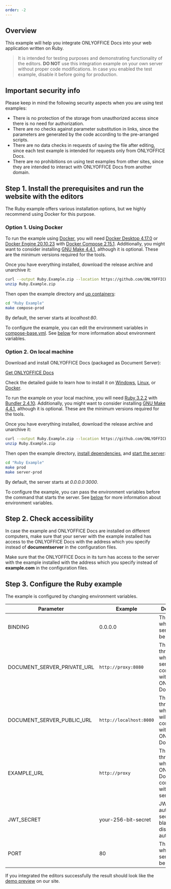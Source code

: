 ```yaml
---
order: -2
---
```


## Overview

This example will help you integrate ONLYOFFICE Docs into your web application written on Ruby.

> It is intended for testing purposes and demonstrating functionality of the editors. **DO NOT** use this integration example on your own server without proper code modifications. In case you enabled the test example, disable it before going for production.

## Important security info

Please keep in mind the following security aspects when you are using test examples:

- There is no protection of the storage from unauthorized access since there is no need for authorization.
- There are no checks against parameter substitution in links, since the parameters are generated by the code according to the pre-arranged scripts.
- There are no data checks in requests of saving the file after editing, since each test example is intended for requests only from ONLYOFFICE Docs.
- There are no prohibitions on using test examples from other sites, since they are intended to interact with ONLYOFFICE Docs from another domain.

## Step 1. Install the prerequisites and run the website with the editors

The Ruby example offers various installation options, but we highly recommend using Docker for this purpose.

### Option 1. Using Docker

To run the example using [Docker](https://www.docker.com/), you will need [Docker Desktop 4.17.0](https://docs.docker.com/desktop/) or [Docker Engine 20.10.23](https://docs.docker.com/engine/) with [Docker Compose 2.15.1](https://docs.docker.com/compose/). Additionally, you might want to consider installing [GNU Make 4.4.1](https://www.gnu.org/software/make/), although it is optional. These are the minimum versions required for the tools.

Once you have everything installed, download the release archive and unarchive it:

``` sh
curl --output Ruby.Example.zip --location https://github.com/ONLYOFFICE/document-server-integration/releases/latest/download/Ruby.Example.zip
unzip Ruby.Example.zip
```

Then open the example directory and [up containers](https://github.com/ONLYOFFICE/document-server-integration/blob/eaa06d1919ee92b72c945e14aa8d96871dd26879/web/documentserver-example/ruby/Makefile#L46):

``` sh
cd "Ruby Example"
make compose-prod
```

By default, the server starts at *localhost:80*.

To configure the example, you can edit the environment variables in [compose-base.yml](https://github.com/ONLYOFFICE/document-server-integration/blob/eaa06d1919ee92b72c945e14aa8d96871dd26879/web/documentserver-example/ruby/compose-base.yml). See [below](#step-3-configure-the-ruby-example) for more information about environment variables.

### Option 2. On local machine

Download and install ONLYOFFICE Docs (packaged as Document Server):

[Get ONLYOFFICE Docs](https://www.onlyoffice.com/download-docs.aspx?from=api#docs-developer)

Check the detailed guide to learn how to install it on [Windows](https://helpcenter.onlyoffice.com/installation/docs-developer-install-windows.aspx?from=api_ruby_example), [Linux](https://helpcenter.onlyoffice.com/installation/docs-developer-install-ubuntu.aspx?from=api_ruby_example), or [Docker](https://helpcenter.onlyoffice.com/installation/docs-developer-install-docker.aspx?from=api_ruby_example).

To run the example on your local machine, you will need [Ruby 3.2.2](https://www.ruby-lang.org/en/) with [Bundler 2.4.10](https://bundler.io/). Additionally, you might want to consider installing [GNU Make 4.4.1](https://www.gnu.org/software/make/), although it is optional. These are the minimum versions required for the tools.

Once you have everything installed, download the release archive and unarchive it:

``` sh
curl --output Ruby.Example.zip --location https://github.com/ONLYOFFICE/document-server-integration/releases/latest/download/Ruby.Example.zip
unzip Ruby.Example.zip
```

Then open the example directory, [install dependencies](https://github.com/ONLYOFFICE/document-server-integration/blob/eaa06d1919ee92b72c945e14aa8d96871dd26879/web/documentserver-example/ruby/Makefile#L33), and [start the server](https://github.com/ONLYOFFICE/document-server-integration/blob/eaa06d1919ee92b72c945e14aa8d96871dd26879/web/documentserver-example/ruby/Makefile#L42):

``` sh
cd "Ruby Example"
make prod
make server-prod
```

By default, the server starts at *0.0.0.0:3000*.

To configure the example, you can pass the environment variables before the command that starts the server. See [below](#step-3-configure-the-ruby-example) for more information about environment variables.

## Step 2. Check accessibility

In case the example and ONLYOFFICE Docs are installed on different computers, make sure that your server with the example installed has access to the ONLYOFFICE Docs with the address which you specify instead of **documentserver** in the configuration files.

Make sure that the ONLYOFFICE Docs in its turn has access to the server with the example installed with the address which you specify instead of **example.com** in the configuration files.

## Step 3. Configure the Ruby example

The example is configured by changing environment variables.

| Parameter                      | Example                 | Description                                                             |
| ------------------------------ | ----------------------- | ----------------------------------------------------------------------- |
| BINDING                        | 0.0.0.0                 | The address where the server should be started.                         |
| DOCUMENT\_SERVER\_PRIVATE\_URL | `http://proxy:8080`     | The URL through which the server will communicate with ONLYOFFICE Docs. |
| DOCUMENT\_SERVER\_PUBLIC\_URL  | `http://localhost:8080` | The URL through which a user will communicate with ONLYOFFICE Docs.     |
| EXAMPLE\_URL                   | `http://proxy`          | The URL through which ONLYOFFICE Docs will communicate with the server. |
| JWT\_SECRET                    | your-256-bit-secret     | JWT authorization secret. Leave blank to disable authorization.         |
| PORT                           | 80                      | The port on which the server should be running.                         |

If you integrated the editors successfully the result should look like the [demo preview](../index.md#demo-preview) on our site.

